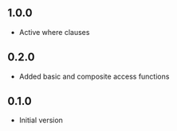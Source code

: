 ## 1.0.0

- Active where clauses

## 0.2.0

- Added basic and composite access functions

## 0.1.0

- Initial version
